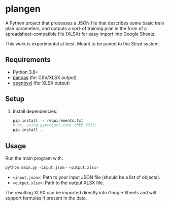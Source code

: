 # plangen

A Python project that processes a JSON file that describes some basic train plan parameters, and outputs a sort-of training plan in the form of a spreadsheet-compatible file (XLSX) for easy import into Google Sheets.

This work is experimental at best.  Meant to be paired to the Stryd system.

## Requirements
- Python 3.8+
- [pandas](https://pandas.pydata.org/) (for CSV/XLSX output)
- [openpyxl](https://openpyxl.readthedocs.io/) (for XLSX output)

## Setup
1. Install dependencies:
   ```sh
   pip install -r requirements.txt
   # or, using pyproject.toml (PEP 621):
   pip install .
   ```

## Usage
Run the main program with:
```sh
python main.py <input.json> <output.xlsx>
```
- `<input.json>`: Path to your input JSON file (should be a list of objects).
- `<output.xlsx>`: Path to the output XLSX file.

The resulting XLSX can be imported directly into Google Sheets and will support formulas if present in the data.
